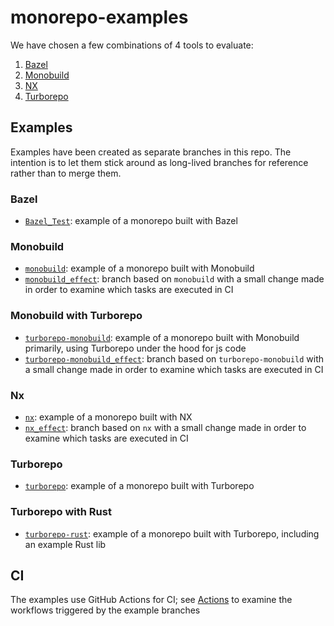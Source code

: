 # monorepo-examples

We have chosen a few combinations of 4 tools to evaluate:

1. [Bazel](https://bazel.build/)
2. [Monobuild](https://github.com/charypar/monobuild)
3. [NX](https://nx.dev/)
4. [Turborepo](https://turborepo.org/)

## Examples

Examples have been created as separate branches in this repo.  The intention is to let them stick around as long-lived branches for reference rather than to merge them.

### Bazel

- [`Bazel_Test`](https://github.com/redbadger/monorepo-examples/tree/Bazel_Test): example of a monorepo built with Bazel

### Monobuild

- [`monobuild`](https://github.com/redbadger/monorepo-examples/tree/monobuild): example of a monorepo built with Monobuild
- [`monobuild_effect`](https://github.com/redbadger/monorepo-examples/tree/monobuild_effect): branch based on `monobuild` with a small change made in order to examine which tasks are executed in CI
  
### Monobuild with Turborepo

- [`turborepo-monobuild`](https://github.com/redbadger/monorepo-examples/tree/turborepo-monobuild): example of a monorepo built with Monobuild primarily, using Turborepo under the hood for js code
- [`turborepo-monobuild_effect`](https://github.com/redbadger/monorepo-examples/tree/turborepo-monobuild_effect): branch based on `turborepo-monobuild` with a small change made in order to examine which tasks are executed in CI

### Nx

- [`nx`](https://github.com/redbadger/monorepo-examples/tree/nx): example of a monorepo built with NX
- [`nx_effect`](https://github.com/redbadger/monorepo-examples/tree/nx_effect): branch based on `nx` with a small change made in order to examine which tasks are executed in CI

### Turborepo

- [`turborepo`](https://github.com/redbadger/monorepo-examples/tree/turborepo): example of a monorepo built with Turborepo

### Turborepo with Rust

- [`turborepo-rust`](https://github.com/redbadger/monorepo-examples/tree/turborepo-rust): example of a monorepo built with Turborepo, including an example Rust lib

## CI

The examples use GitHub Actions for CI; see [Actions](https://github.com/redbadger/monorepo-examples/actions) to examine the workflows triggered by the example branches
